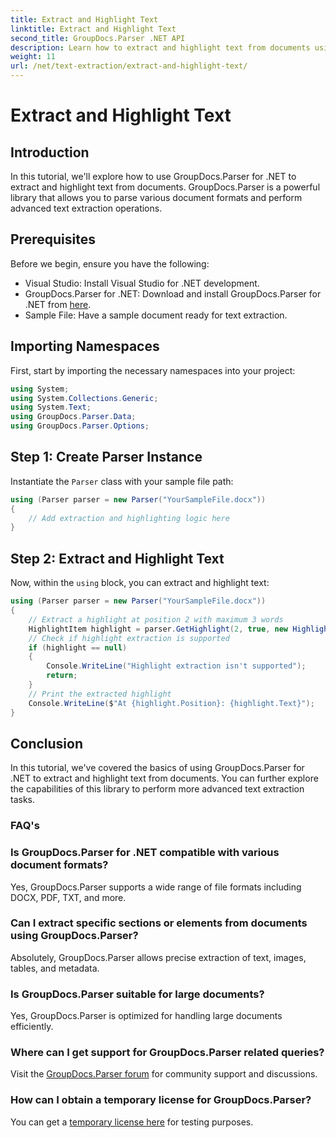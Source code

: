 ```yaml
---
title: Extract and Highlight Text
linktitle: Extract and Highlight Text
second_title: GroupDocs.Parser .NET API
description: Learn how to extract and highlight text from documents using GroupDocs.Parser for .NET. Easy steps for efficient text extraction in your .NET projects.
weight: 11
url: /net/text-extraction/extract-and-highlight-text/
---
```


# Extract and Highlight Text

## Introduction
In this tutorial, we'll explore how to use GroupDocs.Parser for .NET to extract and highlight text from documents. GroupDocs.Parser is a powerful library that allows you to parse various document formats and perform advanced text extraction operations.
## Prerequisites
Before we begin, ensure you have the following:
- Visual Studio: Install Visual Studio for .NET development.
- GroupDocs.Parser for .NET: Download and install GroupDocs.Parser for .NET from [here](https://releases.groupdocs.com/parser/net/).
- Sample File: Have a sample document ready for text extraction.

## Importing Namespaces
First, start by importing the necessary namespaces into your project:
```csharp
using System;
using System.Collections.Generic;
using System.Text;
using GroupDocs.Parser.Data;
using GroupDocs.Parser.Options;
```
## Step 1: Create Parser Instance
Instantiate the `Parser` class with your sample file path:
```csharp
using (Parser parser = new Parser("YourSampleFile.docx"))
{
    // Add extraction and highlighting logic here
}
```
## Step 2: Extract and Highlight Text
Now, within the `using` block, you can extract and highlight text:
```csharp
using (Parser parser = new Parser("YourSampleFile.docx"))
{
    // Extract a highlight at position 2 with maximum 3 words
    HighlightItem highlight = parser.GetHighlight(2, true, new HighlightOptions(3));
    // Check if highlight extraction is supported
    if (highlight == null)
    {
        Console.WriteLine("Highlight extraction isn't supported");
        return;
    }
    // Print the extracted highlight
    Console.WriteLine($"At {highlight.Position}: {highlight.Text}");
}
```

## Conclusion
In this tutorial, we've covered the basics of using GroupDocs.Parser for .NET to extract and highlight text from documents. You can further explore the capabilities of this library to perform more advanced text extraction tasks.

### FAQ's
### Is GroupDocs.Parser for .NET compatible with various document formats?
Yes, GroupDocs.Parser supports a wide range of file formats including DOCX, PDF, TXT, and more.
### Can I extract specific sections or elements from documents using GroupDocs.Parser?
Absolutely, GroupDocs.Parser allows precise extraction of text, images, tables, and metadata.
### Is GroupDocs.Parser suitable for large documents?
Yes, GroupDocs.Parser is optimized for handling large documents efficiently.
### Where can I get support for GroupDocs.Parser related queries?
Visit the [GroupDocs.Parser forum](https://forum.groupdocs.com/c/parser/17) for community support and discussions.
### How can I obtain a temporary license for GroupDocs.Parser?
You can get a [temporary license here](https://purchase.groupdocs.com/temporary-license/) for testing purposes.
